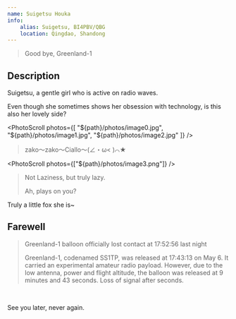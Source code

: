 ```yaml
---
name: Suigetsu Houka
info:
    alias: Suigetsu, BI4PBV/QBG
    location: Qingdao, Shandong
---
```


> Good bye, Greenland-1

## Description

Suigetsu, a gentle girl who is active on radio waves.

Even though she sometimes shows her obsession with technology, is this also her lovely side?

<PhotoScroll photos={[
    "${path}/photos/image0.jpg",
    "${path}/photos/image1.jpg",
    "${path}/photos/image2.jpg"
]} />

> zako～zako～Ciallo～(∠・ω< )⌒★

<PhotoScroll photos={["${path}/photos/image3.png"]} />

> Not Laziness, but truly lazy.
>
> Ah, plays on you?

Truly a little fox she is~

## Farewell

> Greenland-1 balloon officially lost contact at 17:52:56 last night
>
> Greenland-1, codenamed SS1TP, was released at 17:43:13 on May 6. It carried an experimental amateur radio payload. However, due to the low antenna, power and flight altitude, the balloon was released at 9 minutes and 43 seconds. Loss of signal after seconds.

<br />

<BlurBlock>See you later, never again.</BlurBlock>
